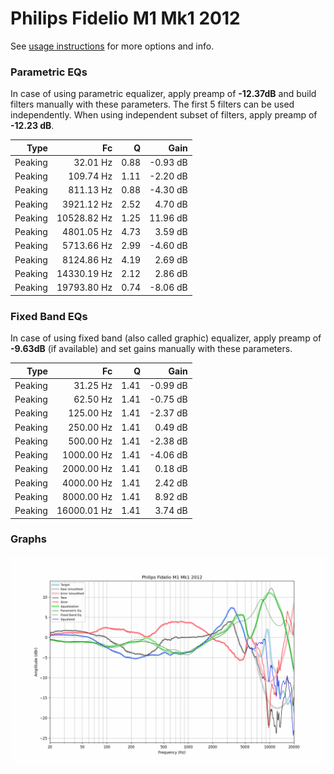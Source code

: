 # Philips Fidelio M1 Mk1 2012
See [usage instructions](https://github.com/jaakkopasanen/AutoEq#usage) for more options and info.

### Parametric EQs
In case of using parametric equalizer, apply preamp of **-12.37dB** and build filters manually
with these parameters. The first 5 filters can be used independently.
When using independent subset of filters, apply preamp of **-12.23 dB**.

| Type    | Fc          |    Q | Gain     |
|--------:|------------:|-----:|---------:|
| Peaking | 32.01 Hz    | 0.88 | -0.93 dB |
| Peaking | 109.74 Hz   | 1.11 | -2.20 dB |
| Peaking | 811.13 Hz   | 0.88 | -4.30 dB |
| Peaking | 3921.12 Hz  | 2.52 | 4.70 dB  |
| Peaking | 10528.82 Hz | 1.25 | 11.96 dB |
| Peaking | 4801.05 Hz  | 4.73 | 3.59 dB  |
| Peaking | 5713.66 Hz  | 2.99 | -4.60 dB |
| Peaking | 8124.86 Hz  | 4.19 | 2.69 dB  |
| Peaking | 14330.19 Hz | 2.12 | 2.86 dB  |
| Peaking | 19793.80 Hz | 0.74 | -8.06 dB |

### Fixed Band EQs
In case of using fixed band (also called graphic) equalizer, apply preamp of **-9.63dB**
(if available) and set gains manually with these parameters.

| Type    | Fc          |    Q | Gain     |
|--------:|------------:|-----:|---------:|
| Peaking | 31.25 Hz    | 1.41 | -0.99 dB |
| Peaking | 62.50 Hz    | 1.41 | -0.75 dB |
| Peaking | 125.00 Hz   | 1.41 | -2.37 dB |
| Peaking | 250.00 Hz   | 1.41 | 0.49 dB  |
| Peaking | 500.00 Hz   | 1.41 | -2.38 dB |
| Peaking | 1000.00 Hz  | 1.41 | -4.06 dB |
| Peaking | 2000.00 Hz  | 1.41 | 0.18 dB  |
| Peaking | 4000.00 Hz  | 1.41 | 2.42 dB  |
| Peaking | 8000.00 Hz  | 1.41 | 8.92 dB  |
| Peaking | 16000.01 Hz | 1.41 | 3.74 dB  |

### Graphs
![](./Philips%20Fidelio%20M1%20Mk1%202012.png)